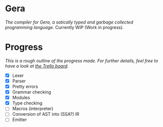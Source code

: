 # Gera

*The compiler for Gera, a satically typed and garbage collected programming language.* Currently WIP (Work in progress).

# Progress

*This is a rough outline of the progress made. For further details, feel free to have a look at [the Trello board](https://trello.com/b/BaAKwZsO/gera).*

- [x] Lexer
- [x] Parser
- [x] Pretty errors
- [x] Grammar checking
- [x] Modules
- [x] Type checking
- [ ] Macros (interpreter)
- [ ] Conversion of AST into (SSA?) IR
- [ ] Emitter